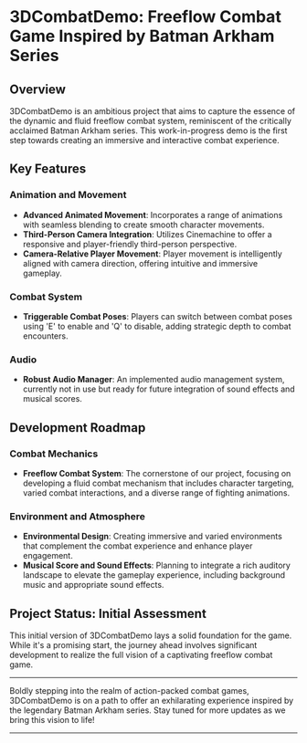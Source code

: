 # 3DCombatDemo: Freeflow Combat Game Inspired by Batman Arkham Series

## Overview
3DCombatDemo is an ambitious project that aims to capture the essence of the dynamic and fluid freeflow combat system, reminiscent of the critically acclaimed Batman Arkham series. This work-in-progress demo is the first step towards creating an immersive and interactive combat experience.

## Key Features

### Animation and Movement
- **Advanced Animated Movement**: Incorporates a range of animations with seamless blending to create smooth character movements.
- **Third-Person Camera Integration**: Utilizes Cinemachine to offer a responsive and player-friendly third-person perspective.
- **Camera-Relative Player Movement**: Player movement is intelligently aligned with camera direction, offering intuitive and immersive gameplay.

### Combat System
- **Triggerable Combat Poses**: Players can switch between combat poses using 'E' to enable and 'Q' to disable, adding strategic depth to combat encounters.

### Audio
- **Robust Audio Manager**: An implemented audio management system, currently not in use but ready for future integration of sound effects and musical scores.

## Development Roadmap

### Combat Mechanics
- **Freeflow Combat System**: The cornerstone of our project, focusing on developing a fluid combat mechanism that includes character targeting, varied combat interactions, and a diverse range of fighting animations.

### Environment and Atmosphere
- **Environmental Design**: Creating immersive and varied environments that complement the combat experience and enhance player engagement.
- **Musical Score and Sound Effects**: Planning to integrate a rich auditory landscape to elevate the gameplay experience, including background music and appropriate sound effects.

## Project Status: Initial Assessment
This initial version of 3DCombatDemo lays a solid foundation for the game. While it's a promising start, the journey ahead involves significant development to realize the full vision of a captivating freeflow combat game.

---

Boldly stepping into the realm of action-packed combat games, 3DCombatDemo is on a path to offer an exhilarating experience inspired by the legendary Batman Arkham series. Stay tuned for more updates as we bring this vision to life!

---
